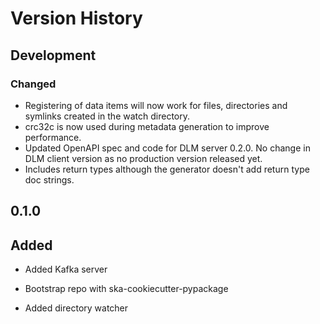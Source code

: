 # Version History

## Development

### Changed

* Registering of data items will now work for files, directories and symlinks created in
the watch directory.
* crc32c is now used during metadata generation to improve performance.
* Updated OpenAPI spec and code for DLM server 0.2.0. No change in DLM client version as
no production version released yet.
* Includes return types although the generator doesn't add return type doc strings.

## 0.1.0

Added
-----

* Added Kafka server

* Bootstrap repo with ska-cookiecutter-pypackage

* Added directory watcher
